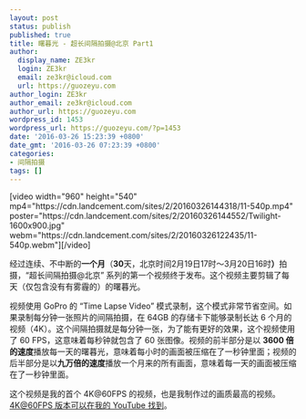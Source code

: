 ```yaml
---
layout: post
status: publish
published: true
title: 曙暮光 - 超长间隔拍摄@北京 Part1
author:
  display_name: ZE3kr
  login: ZE3kr
  email: ze3kr@icloud.com
  url: https://guozeyu.com
author_login: ZE3kr
author_email: ze3kr@icloud.com
author_url: https://guozeyu.com
wordpress_id: 1453
wordpress_url: https://guozeyu.com/?p=1453
date: '2016-03-26 15:23:39 +0800'
date_gmt: '2016-03-26 07:23:39 +0800'
categories:
- 间隔拍摄
tags: []
---
```

<p>[video width="960" height="540" mp4="https://cdn.landcement.com/sites/2/20160326144318/11-540p.mp4" poster="https://cdn.landcement.com/sites/2/20160326144552/Twilight-1600x900.jpg" webm="https://cdn.landcement.com/sites/2/20160326122435/11-540p.webm"][/video]</p>
<p>经过连续、不中断的<strong>一个月</strong>（<strong>30</strong>天，北京时间2月19日17时～3月20日16时<strong>）</strong>拍摄，“超长间隔拍摄@北京” 系列的第一个视频终于发布。这个视频主要剪辑了每天（仅包含没有有雾霾的）的曙暮光。</p>
<p>视频使用 GoPro 的 “Time Lapse Video” 模式录制，这个模式非常节省空间。如果录制每分钟一张照片的间隔拍摄，在 64GB 的存储卡下能够录制长达 6 个月的视频（4K）。这个间隔拍摄就是每分钟一张，为了能有更好的效果，这个视频使用了 60 FPS，这意味着每秒钟就包含了 60 张图像。视频的前半部分是以 <strong>3600 倍的速度</strong>播放每一天的曙暮光，意味着每小时的画面被压缩在了一秒钟里面；视频的后半部分是以<strong>九万倍的速度</strong>播放一个月来的所有画面，意味着每一天的画面被压缩在了一秒钟里面。</p>
<p>这个视频是我的首个 4K@60FPS 的视频，也是我制作过的画质最高的视频。<a href="https://www.youtube.com/watch?v=pZpomb5513s" target="_blank">4K@60FPS 版本可以在我的 YouTube 找到</a>。</p>
